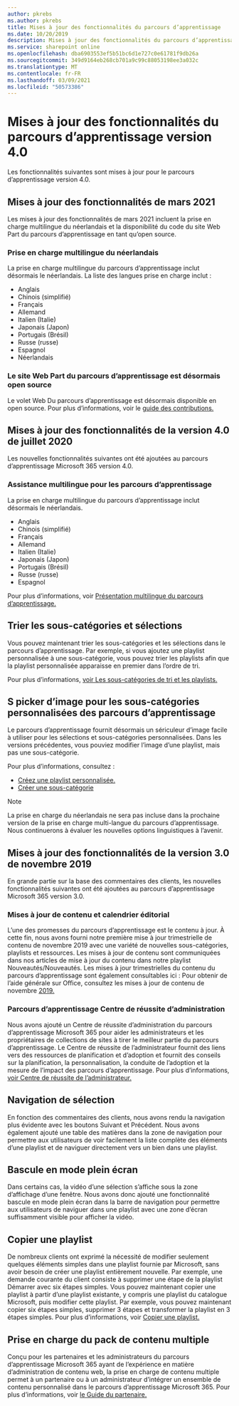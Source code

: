 ```yaml
---
author: pkrebs
ms.author: pkrebs
title: Mises à jour des fonctionnalités du parcours d’apprentissage
ms.date: 10/20/2019
description: Mises à jour des fonctionnalités du parcours d’apprentissage
ms.service: sharepoint online
ms.openlocfilehash: dba6903553ef5b51bc6d1e727c0e61781f9db26a
ms.sourcegitcommit: 349d9164eb268cb701a9c99c88053198ee3a032c
ms.translationtype: MT
ms.contentlocale: fr-FR
ms.lasthandoff: 03/09/2021
ms.locfileid: "50573386"
---
```

# <a name="learning-pathways-version-40-feature-updates"></a>Mises à jour des fonctionnalités du parcours d’apprentissage version 4.0
Les fonctionnalités suivantes sont mises à jour pour le parcours d’apprentissage version 4.0.  

## <a name="march-2021-feature-updates"></a>Mises à jour des fonctionnalités de mars 2021
Les mises à jour des fonctionnalités de mars 2021 incluent la prise en charge multilingue du néerlandais et la disponibilité du code du site Web Part du parcours d’apprentissage en tant qu’open source. 

### <a name="multilingual-support-for-dutch"></a>Prise en charge multilingue du néerlandais 
La prise en charge multilingue du parcours d’apprentissage inclut désormais le néerlandais. La liste des langues prise en charge inclut : 
- Anglais     
- Chinois (simplifié) 
- Français 
- Allemand 
- Italien (Italie) 
- Japonais (Japon) 
- Portugais (Brésil) 
- Russe (russe) 
- Espagnol
- Néerlandais 

### <a name="learning-pathways-web-part-is-now-open-source"></a>Le site Web Part du parcours d’apprentissage est désormais open source
Le volet Web Du parcours d’apprentissage est désormais disponible en open source. Pour plus d’informations, voir le [guide des contributions.](https://github.com/pnp/custom-learning-office-365#contributions)

## <a name="july-2020-version-40-feature-updates"></a>Mises à jour des fonctionnalités de la version 4.0 de juillet 2020 

Les nouvelles fonctionnalités suivantes ont été ajoutées au parcours d’apprentissage Microsoft 365 version 4.0. 

### <a name="multilingual-support-for-learning-pathways"></a>Assistance multilingue pour les parcours d’apprentissage 
La prise en charge multilingue du parcours d’apprentissage inclut désormais le néerlandais. 
- Anglais     
- Chinois (simplifié) 
- Français 
- Allemand 
- Italien (Italie) 
- Japonais (Japon) 
- Portugais (Brésil) 
- Russe (russe) 
- Espagnol 


Pour plus d’informations, voir [Présentation multilingue du parcours d’apprentissage.](custom_overview.md) 

## <a name="sort-subcategories-and-playlists"></a>Trier les sous-catégories et sélections

Vous pouvez maintenant trier les sous-catégories et les sélections dans le parcours d’apprentissage. Par exemple, si vous ajoutez une playlist personnalisée à une sous-catégorie, vous pouvez trier les playlists afin que la playlist personnalisée apparaisse en premier dans l’ordre de tri. 

Pour plus d’informations, [voir Les sous-catégories de tri et les playlists.](custom_sortsubplay.md) 

## <a name="image-picker-for-learning-pathways-custom-subcategories"></a>S picker d’image pour les sous-catégories personnalisées des parcours d’apprentissage 
Le parcours d’apprentissage fournit désormais un sériculeur d’image facile à utiliser pour les sélections et sous-catégories personnalisées.  Dans les versions précédentes, vous pouviez modifier l’image d’une playlist, mais pas une sous-catégorie.  

Pour plus d’informations, consultez :
- [Créez une playlist personnalisée.](custom_createnewplaylist.md) 
- [Créer une sous-catégorie](custom_createnewcat.md)

> [!NOTE]
> La prise en charge du néerlandais ne sera pas incluse dans la prochaine version de la prise en charge multi-langue du parcours d’apprentissage. Nous continuerons à évaluer les nouvelles options linguistiques à l’avenir.

## <a name="november-2019-version-30-feature-updates"></a>Mises à jour des fonctionnalités de la version 3.0 de novembre 2019
En grande partie sur la base des commentaires des clients, les nouvelles fonctionnalités suivantes ont été ajoutées au parcours d’apprentissage Microsoft 365 version 3.0.

### <a name="content-updates-and-editorial-calendar"></a>Mises à jour de contenu et calendrier éditorial
L’une des promesses du parcours d’apprentissage est le contenu à jour. À cette fin, nous avons fourni notre première mise à jour trimestrielle de contenu de novembre 2019 avec une variété de nouvelles sous-catégories, playlists et ressources. Les mises à jour de contenu sont communiquées dans nos articles de mise à jour du contenu dans notre playlist Nouveautés/Nouveautés. Les mises à jour trimestrielles du contenu du parcours d’apprentissage sont également consultables ici : Pour obtenir de l’aide générale sur Office, consultez les mises à jour de contenu de novembre [2019.](custom_contentupdates.md)

### <a name="learning-pathways-admin-success-center"></a>Parcours d’apprentissage Centre de réussite d’administration
Nous avons ajouté un Centre de réussite d’administration du parcours d’apprentissage Microsoft 365 pour aider les administrateurs et les propriétaires de collections de sites à tirer le meilleur partie du parcours d’apprentissage. Le Centre de réussite de l’administrateur fournit des liens vers des ressources de planification et d’adoption et fournit des conseils sur la planification, la personnalisation, la conduite de l’adoption et la mesure de l’impact des parcours d’apprentissage. Pour plus d’informations, [voir Centre de réussite de l’administrateur.](custom_successcenter.md)

## <a name="playlist-navigation"></a>Navigation de sélection
En fonction des commentaires des clients, nous avons rendu la navigation plus évidente avec les boutons Suivant et Précédent. Nous avons également ajouté une table des matières dans la zone de navigation pour permettre aux utilisateurs de voir facilement la liste complète des éléments d’une playlist et de naviguer directement vers un bien dans une playlist.

## <a name="toggle-full-screen-mode"></a>Bascule en mode plein écran
Dans certains cas, la vidéo d’une sélection s’affiche sous la zone d’affichage d’une fenêtre. Nous avons donc ajouté une fonctionnalité bascule en mode plein écran dans la barre de navigation pour permettre aux utilisateurs de naviguer dans une playlist avec une zone d’écran suffisamment visible pour afficher la vidéo.

## <a name="copy-a-playlist"></a>Copier une playlist
De nombreux clients ont exprimé la nécessité de modifier seulement quelques éléments simples dans une playlist fournie par Microsoft, sans avoir besoin de créer une playlist entièrement nouvelle. Par exemple, une demande courante du client consiste à supprimer une étape de la playlist Démarrer avec six étapes simples. Vous pouvez maintenant copier une playlist à partir d’une playlist existante, y compris une playlist du catalogue Microsoft, puis modifier cette playlist. Par exemple, vous pouvez maintenant copier six étapes simples, supprimer 3 étapes et transformer la playlist en 3 étapes simples. Pour plus d’informations, voir [Copier une playlist.](custom_copyplaylist.md)

## <a name="multi-content-pack-support"></a>Prise en charge du pack de contenu multiple
Conçu pour les partenaires et les administrateurs du parcours d’apprentissage Microsoft 365 ayant de l’expérience en matière d’administration de contenu web, la prise en charge de contenu multiple permet à un partenaire ou à un administrateur d’intégrer un ensemble de contenu personnalisé dans le parcours d’apprentissage Microsoft 365. Pour plus d’informations, voir [le Guide du partenaire.](custom_partnerguide.md)

